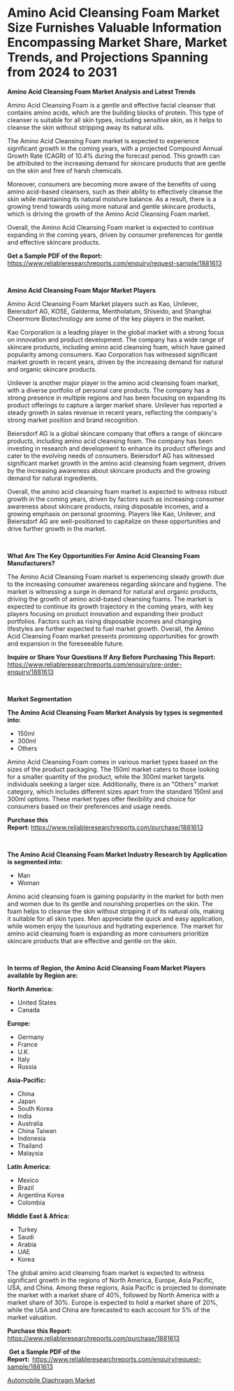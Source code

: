 <p><h1>Amino Acid Cleansing Foam Market Size Furnishes Valuable Information Encompassing Market Share, Market Trends, and Projections Spanning from 2024 to 2031</h1></p><p><strong>Amino Acid Cleansing Foam Market Analysis and Latest Trends</strong></p>
<p><p>Amino Acid Cleansing Foam is a gentle and effective facial cleanser that contains amino acids, which are the building blocks of protein. This type of cleanser is suitable for all skin types, including sensitive skin, as it helps to cleanse the skin without stripping away its natural oils.</p><p>The Amino Acid Cleansing Foam market is expected to experience significant growth in the coming years, with a projected Compound Annual Growth Rate (CAGR) of 10.4% during the forecast period. This growth can be attributed to the increasing demand for skincare products that are gentle on the skin and free of harsh chemicals.</p><p>Moreover, consumers are becoming more aware of the benefits of using amino acid-based cleansers, such as their ability to effectively cleanse the skin while maintaining its natural moisture balance. As a result, there is a growing trend towards using more natural and gentle skincare products, which is driving the growth of the Amino Acid Cleansing Foam market.</p><p>Overall, the Amino Acid Cleansing Foam market is expected to continue expanding in the coming years, driven by consumer preferences for gentle and effective skincare products.</p></p>
<p><strong>Get a Sample PDF of the Report:&nbsp;</strong> <a href="https://www.reliableresearchreports.com/enquiry/request-sample/1881613">https://www.reliableresearchreports.com/enquiry/request-sample/1881613</a></p>
<p>&nbsp;</p>
<p><strong>Amino Acid Cleansing Foam Major Market Players</strong></p>
<p><p>Amino Acid Cleansing Foam Market players such as Kao, Unilever, Beiersdorf AG, KOSE, Galderma, Mentholatum, Shiseido, and Shanghai Cheermore Biotechnology are some of the key players in the market.</p><p>Kao Corporation is a leading player in the global market with a strong focus on innovation and product development. The company has a wide range of skincare products, including amino acid cleansing foam, which have gained popularity among consumers. Kao Corporation has witnessed significant market growth in recent years, driven by the increasing demand for natural and organic skincare products.</p><p>Unilever is another major player in the amino acid cleansing foam market, with a diverse portfolio of personal care products. The company has a strong presence in multiple regions and has been focusing on expanding its product offerings to capture a larger market share. Unilever has reported a steady growth in sales revenue in recent years, reflecting the company's strong market position and brand recognition.</p><p>Beiersdorf AG is a global skincare company that offers a range of skincare products, including amino acid cleansing foam. The company has been investing in research and development to enhance its product offerings and cater to the evolving needs of consumers. Beiersdorf AG has witnessed significant market growth in the amino acid cleansing foam segment, driven by the increasing awareness about skincare products and the growing demand for natural ingredients.</p><p>Overall, the amino acid cleansing foam market is expected to witness robust growth in the coming years, driven by factors such as increasing consumer awareness about skincare products, rising disposable incomes, and a growing emphasis on personal grooming. Players like Kao, Unilever, and Beiersdorf AG are well-positioned to capitalize on these opportunities and drive further growth in the market.</p></p>
<p>&nbsp;</p>
<p><strong>What Are The Key Opportunities For Amino Acid Cleansing Foam Manufacturers?</strong></p>
<p><p>The Amino Acid Cleansing Foam market is experiencing steady growth due to the increasing consumer awareness regarding skincare and hygiene. The market is witnessing a surge in demand for natural and organic products, driving the growth of amino acid-based cleansing foams. The market is expected to continue its growth trajectory in the coming years, with key players focusing on product innovation and expanding their product portfolios. Factors such as rising disposable incomes and changing lifestyles are further expected to fuel market growth. Overall, the Amino Acid Cleansing Foam market presents promising opportunities for growth and expansion in the foreseeable future.</p></p>
<p><strong>Inquire or Share Your Questions If Any Before Purchasing This Report:</strong> <a href="https://www.reliableresearchreports.com/enquiry/pre-order-enquiry/1881613">https://www.reliableresearchreports.com/enquiry/pre-order-enquiry/1881613</a></p>
<p>&nbsp;</p>
<p><strong>Market Segmentation</strong></p>
<p><strong>The Amino Acid Cleansing Foam Market Analysis by types is segmented into:</strong></p>
<p><ul><li>150ml</li><li>300ml</li><li>Others</li></ul></p>
<p><p>Amino Acid Cleansing Foam comes in various market types based on the sizes of the product packaging. The 150ml market caters to those looking for a smaller quantity of the product, while the 300ml market targets individuals seeking a larger size. Additionally, there is an "Others" market category, which includes different sizes apart from the standard 150ml and 300ml options. These market types offer flexibility and choice for consumers based on their preferences and usage needs.</p></p>
<p><strong>Purchase this Report:&nbsp;</strong><a href="https://www.reliableresearchreports.com/purchase/1881613">https://www.reliableresearchreports.com/purchase/1881613</a></p>
<p>&nbsp;</p>
<p><strong>The Amino Acid Cleansing Foam Market Industry Research by Application is segmented into:</strong></p>
<p><ul><li>Man</li><li>Woman</li></ul></p>
<p><p>Amino acid cleansing foam is gaining popularity in the market for both men and women due to its gentle and nourishing properties on the skin. The foam helps to cleanse the skin without stripping it of its natural oils, making it suitable for all skin types. Men appreciate the quick and easy application, while women enjoy the luxurious and hydrating experience. The market for amino acid cleansing foam is expanding as more consumers prioritize skincare products that are effective and gentle on the skin.</p></p>
<p>&nbsp;</p>
<p><strong>In terms of Region, the Amino Acid Cleansing Foam Market Players available by Region are:</strong></p>
<p>
    <p> <strong> North America: </strong>
        <ul>
            <li>United States</li>
            <li>Canada</li>
        </ul>
        </p> 
    <p> <strong> Europe: </strong>
        <ul>
            <li>Germany</li>
            <li>France</li>
            <li>U.K.</li>
            <li>Italy</li>
            <li>Russia</li>
        </ul>
        </p> 
    <p> <strong> Asia-Pacific: </strong>
        <ul>
            <li>China</li>
            <li>Japan</li>
            <li>South Korea</li>
            <li>India</li>
            <li>Australia</li>
            <li>China Taiwan</li>
            <li>Indonesia</li>
            <li>Thailand</li>
            <li>Malaysia</li>
        </ul>
        </p> 
    <p> <strong> Latin America: </strong>
        <ul>
            <li>Mexico</li>
            <li>Brazil</li>
            <li>Argentina Korea</li>
            <li>Colombia</li>
        </ul>
        </p> 
    <p> <strong> Middle East & Africa: </strong>
        <ul>
            <li>Turkey</li>
            <li>Saudi</li>
            <li>Arabia</li>
            <li>UAE</li>
            <li>Korea</li>
        </ul>
    </p>
    </p>
<p><p>The global amino acid cleansing foam market is expected to witness significant growth in the regions of North America, Europe, Asia Pacific, USA, and China. Among these regions, Asia Pacific is projected to dominate the market with a market share of 40%, followed by North America with a market share of 30%. Europe is expected to hold a market share of 20%, while the USA and China are forecasted to each account for 5% of the market valuation.</p></p>
<p><strong>Purchase this Report: </strong><a href="https://www.reliableresearchreports.com/purchase/1881613">https://www.reliableresearchreports.com/purchase/1881613</a></p>
<p>&nbsp;<strong>Get a Sample PDF of the Report:&nbsp;&nbsp;</strong><a href="https://www.reliableresearchreports.com/enquiry/request-sample/1881613">https://www.reliableresearchreports.com/enquiry/request-sample/1881613</a></p>
<p><strong></strong></p>
<p><p><a href="https://silk-columnist-571.notion.site/Automobile-Diaphragm-Market-Size-Evaluating-its-Market-Trends-Growth-and-Projections-2024-2031-1a84234e7f5444e4acb9626deb802878">Automobile Diaphragm Market</a></p></p>